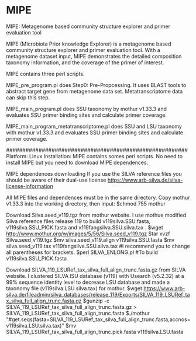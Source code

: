# MIPE
MIPE: Metagenome based community structure explorer and primer evaluation tool

MIPE (MIcrobiota Prior knowledge Explorer) is a metagenome based community structure explorer and primer evaluation tool. With a metagenome dataset input, MIPE demonstrates the detailed composition taxonomy information, and the coverage of the primer of interest.

MIPE contains three perl scripts.

MIPE_pre_program.pl does Step0: Pre-Propcessing. It uses BLAST tools to abstract target gene from metagenome data set. Metatranscriptome data can skip this step.

MIPE_main_program.pl does SSU taxonomy by mothur v1.33.3 and evaluates SSU primer binding sites and calculate primer coverage.

MIPE_main_program_metatranscriptome.pl does SSU and LSU taxonomy with mothur v1.33.3 and evaluates SSU primer binding sites and calculate primer coverage.

########################################################
Platform: Linux
Installation: MIPE contains somes perl scripts. No need to install MIPE but you need to download MIPE dependences.

MIPE dependences downloading
If you use the SILVA reference files you should be aware of their dual-use license https://www.arb-silva.de/silva-license-information

All MIPE files and dependences must be in the same directory.
Copy mothur v1.33.3 into the working directory, then input: 
$chmod 755 mothur

Download Silva.seed_v119.tgz from mothur website. I use mothue modified Silva reference files release 119 to build v119silva.SSU.fasta, v119silva.SSU_PICK.fasta and v119fangsilva.SSU.silva.tax .
$wget http://www.mothur.org/w/images/5/56/Silva.seed_v119.tgz
$tar xvzf Silva.seed_v119.tgz
$mv silva.seed_v119.align v119silva.SSU.fasta
$mv silva.seed_v119.tax v119fangsilva.SSU.silva.tax #I recommend you to change all parentheses for brackets.
$perl SILVA_ENLONG.pl #To build v119silva.SSU_PICK.fasta

Download SILVA_119_LSURef_tax_silva_full_align_trunc.fasta.gz from SILVA website. I clustered SILVA lSU database (v119) with Usearch (v5.2.32) at a 99% sequence identity level to decrease LSU database and made a taxonomy file (v119silva.LSU.silva.tax) for mothur.
$wget https://www.arb-silva.de/fileadmin/silva_databases/release_119/Exports/SILVA_119_LSURef_tax_silva_full_align_trunc.fasta.gz
$gunzip -c SILVA_119_LSURef_tax_silva_full_align_trunc.fasta.gz > SILVA_119_LSURef_tax_silva_full_align_trunc.fasta
$./mothur "#get.seqs(fasta=SILVA_119_LSURef_tax_silva_full_align_trunc.fasta,accnos=v119silva.LSU.silva.tax)" 
$mv SILVA_119_LSURef_tax_silva_full_align_trunc.pick.fasta v119silva.LSU.fasta
